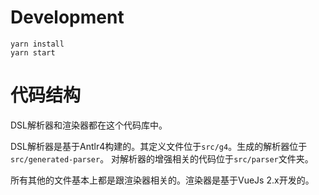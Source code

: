 # Development

````
yarn install
yarn start
````

# 代码结构

DSL解析器和渲染器都在这个代码库中。

DSL解析器是基于Antlr4构建的。其定义文件位于`src/g4`。生成的解析器位于 `src/generated-parser`。
对解析器的增强相关的代码位于`src/parser`文件夹。

所有其他的文件基本上都是跟渲染器相关的。渲染器是基于VueJs 2.x开发的。
